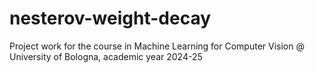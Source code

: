 # nesterov-weight-decay
Project work for the course in Machine Learning for Computer Vision @ University of Bologna, academic year 2024-25

